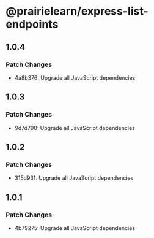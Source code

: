 # @prairielearn/express-list-endpoints

## 1.0.4

### Patch Changes

- 4a8b376: Upgrade all JavaScript dependencies

## 1.0.3

### Patch Changes

- 9d7d790: Upgrade all JavaScript dependencies

## 1.0.2

### Patch Changes

- 315d931: Upgrade all JavaScript dependencies

## 1.0.1

### Patch Changes

- 4b79275: Upgrade all JavaScript dependencies
